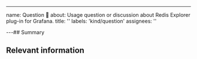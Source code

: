 ---

name: Question 🤔
about: Usage question or discussion about Redis Explorer plug-in for Grafana.
title: ''
labels: 'kind/question'
assignees: ''

---## Summary

<!-- Please include as much useful information as possible. -->

## Relevant information

<!-- Provide as much useful information as you can -->

